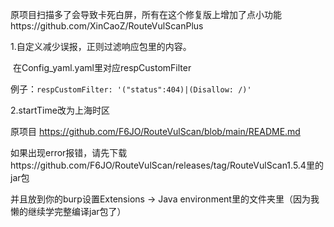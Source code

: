 原项目扫描多了会导致卡死白屏，所有在这个修复版上增加了点小功能https://github.com/XinCaoZ/RouteVulScanPlus

1.自定义减少误报，正则过滤响应包里的内容。

​	在Config_yaml.yaml里对应respCustomFilter

​	例子：`respCustomFilter: '("status":404)|(Disallow: /)'` 

2.startTime改为上海时区

原项目
https://github.com/F6JO/RouteVulScan/blob/main/README.md

如果出现error报错，请先下载https://github.com/F6JO/RouteVulScan/releases/tag/RouteVulScan1.5.4里的jar包

并且放到你的burp设置Extensions -> Java environment里的文件夹里（因为我懒的继续学完整编译jar包了）

